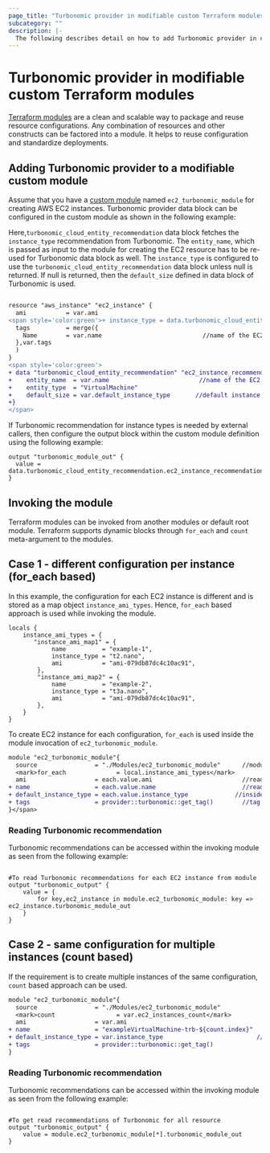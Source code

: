 ```yaml
---
page_title: "Turbonomic provider in modifiable custom Terraform modules"
subcategory: ""
description: |-
  The following describes detail on how to add Turbonomic provider in custom modules.
---
```


# Turbonomic provider in modifiable custom Terraform modules

[Terraform modules](https://developer.hashicorp.com/terraform/language/modules) are a clean and scalable way to package and reuse resource configurations. Any combination of resources and other constructs can be factored into a module. It helps to reuse configuration and standardize deployments.

## Adding Turbonomic provider to a modifiable custom module

Assume that you have a [custom module](https://developer.hashicorp.com/terraform/language/modules/develop) named `ec2_turbonomic_module` for creating AWS EC2 instances. Turbonomic provider data block can be configured in the custom module as shown in the following example:

Here,`turbonomic_cloud_entity_recommendation` data block fetches the `instance_type` recommendation from Turbonomic. The `entity_name`, which is passed as input to the module for creating the EC2 resource has to be re-used for Turbonomic data block as well. The `instance_type` is configured to use the `turbonomic_cloud_entity_recommendation` data block unless null is returned. If null is returned, then the `default_size` defined in data block of Turbonomic is used.

```diff

resource "aws_instance" "ec2_instance" {
  ami           = var.ami
<span style='color:green'>+ instance_type = data.turbonomic_cloud_entity_recommendation.ec2_instance_recommendation.new_instance_type </span>
  tags          = merge({
    Name        = var.name                            //name of the EC2 instance
  },var.tags
  )
}
<span style='color:green'>
+ data "turbonomic_cloud_entity_recommendation" "ec2_instance_recommendation" {
+    entity_name  = var.name                         //name of the EC2 instance
+    entity_type  = "VirtualMachine"
+    default_size = var.default_instance_type       //default instance type to be used
+}
</span>
```

If Turbonomic recommendation for instance types is needed by external callers, then configure the output block within the custom module definition using the following example:

```hcl
output "turbonomic_module_out" {
  value = data.turbonomic_cloud_entity_recommendation.ec2_instance_recommendation
}
```

## Invoking the module

Terraform modules can be invoked from another modules or default root module. Terraform supports dynamic blocks through `for_each` and `count` meta-argument to the modules.

## Case 1 - different configuration per instance (for_each based)

In this example, the configuration for each EC2 instance is different and is stored as a map object `instance_ami_types`. Hence, `for_each` based approach is used while invoking the module.

```hcl
locals {
    instance_ami_types = {
       "instance_ami_map1" = {
            name          = "example-1",
            instance_type = "t2.nano",
            ami           = "ami-079db87dc4c10ac91",
        },
        "instance_ami_map2" = {
            name          = "example-2",
            instance_type = "t3a.nano",
            ami           = "ami-079db87dc4c10ac91",
        },
    }
}
```

To create EC2 instance for each configuration, `for_each` is used inside the module invocation of `ec2_turbonomic_module`.

```diff
module "ec2_turbonomic_module"{
  source                = "./Modules/ec2_turbonomic_module"      //module location
  <mark>for_each              = local.instance_ami_types</mark> 		       //reading values from config
  ami                   = each.value.ami					     //reading ami from config  <span style='color:green'>
+ name                  = each.value.name                        //reading name from config
+ default_instance_type = each.value.instance_type	           //inside the module,Turbonomic reads it as the default instance
+ tags                  = provider::turbonomic::get_tag()        //tag the resource as optimised as Turbonomic provider </span>
}</span>
```

### Reading Turbonomic recommendation

Turbonomic recommendations can be accessed within the invoking module as seen from the following example:

```hcl

#To read Turbonomic recommendations for each EC2 instance from module
output "turbonomic_output" {
    value = {
        for key,ec2_instance in module.ec2_turbonomic_module: key => ec2_instance.turbonomic_module_out
    }
}

```

## Case 2 - same configuration for multiple instances (count based)

If the requirement is to create multiple instances of the same configuration, `count` based approach can be used.

```diff
module "ec2_turbonomic_module"{
  source                = "./Modules/ec2_turbonomic_module"             //module location
  <mark>count                 = var.ec2_instances_count</mark> 		   		      //reading values from config
  ami                   = var.ami									   //reading ami from config  <span style='color:green'>
+ name                  = "exampleVirtualMachine-trb-${count.index}"    //indexed based name
+ default_instance_type = var.instance_type						     //inside the module, Turbonomic reads it as the default instance
+ tags                  = provider::turbonomic::get_tag()               //tag the resource as optimised as Turbonomic provider </span>
}
```

### Reading Turbonomic recommendation

Turbonomic recommendations can be accessed within the invoking module as seen from the following example:


```hcl

#To get read recommendations of Turbonomic for all resource
output "turbonomic_output" {
    value = module.ec2_turbonomic_module[*].turbonomic_module_out
}

```

